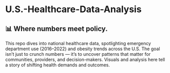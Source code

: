# U.S.-Healthcare-Data-Analysis
## 📊 Where numbers meet policy.
This repo dives into national healthcare data, spotlighting emergency department use (2016–2022) and obesity trends across the U.S. The goal isn’t just to crunch numbers — it’s to uncover patterns that matter for communities, providers, and decision-makers. Visuals and analysis here tell a story of shifting health demands and outcomes.
